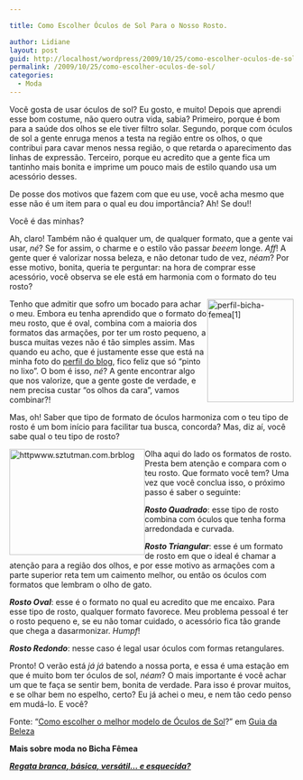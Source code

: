 ```yaml
---

title: Como Escolher Óculos de Sol Para o Nosso Rosto.

author: Lidiane
layout: post
guid: http://localhost/wordpress/2009/10/25/como-escolher-oculos-de-sol/
permalink: /2009/10/25/como-escolher-oculos-de-sol/
categories:
  - Moda
---
```

Você gosta de usar óculos de sol? Eu gosto, e muito! Depois que aprendi esse bom costume, não quero outra vida, sabia? Primeiro, porque é bom para a saúde dos olhos se ele tiver filtro solar. Segundo, porque com óculos de sol a gente enruga menos a testa na região entre os olhos, o que contribui para cavar menos nessa região, o que retarda o aparecimento das linhas de expressão. Terceiro, porque eu acredito que a gente fica um tantinho mais bonita e imprime um pouco mais de estilo quando usa um acessório desses.

De posse dos motivos que fazem com que eu use, você acha mesmo que esse não é um item para o qual eu dou importância? Ah! Se dou!!

Você é das minhas?

Ah, claro! Também não é qualquer um, de qualquer formato, que a gente vai usar, _né_? Se for assim, o charme e o estilo vão passar _beeem_ longe. _Aff_! A gente quer é valorizar nossa beleza, e não detonar tudo de vez, _néam_? Por esse motivo, bonita, queria te perguntar: na hora de comprar esse acessório, você observa se ele está em harmonia com o formato do teu rosto?

[<img style="display: inline; margin-left: 0; margin-right: 0; border: 0;" title="perfil-bicha-femea[1]" src="http://www.trololodemulher.com.br/blog/wp-content/uploads/2009/10/perfilbichafemea1_thumb.jpg" border="0" alt="perfil-bicha-femea[1]" width="153" height="183" align="right" />](http://www.trololodemulher.com.br/blog/wp-content/uploads/2009/10/perfilbichafemea1.jpg) Tenho que admitir que sofro um bocado para achar o meu. Embora eu tenha aprendido que o formato do meu rosto, que é oval, combina com a maioria dos formatos das armações, por ter um rosto pequeno, a busca muitas vezes não é tão simples assim. Mas quando eu acho, que é justamente esse que está na minha foto do [perfil do blog](http://www.trololodemulher.com.br/about/), fico feliz que só “pinto no lixo”. O bom é isso, _né_? A gente encontrar algo que nos valorize, que a gente goste de verdade, e nem precisa custar “os olhos da cara”, vamos combinar?!

Mas, oh! Saber que tipo de formato de óculos harmoniza com o teu tipo de rosto é um bom início para facilitar tua busca, concorda? Mas, diz aí, você sabe qual o teu tipo de rosto?

[<img style="display: inline; margin-left: 0; margin-right: 0; border-width: 0;" title="httpwww.sztutman.com.brblog" src="http://www.trololodemulher.com.br/blog/wp-content/uploads/2009/10/httpwww-sztutman-com-brblog_thumb.jpg" border="0" alt="httpwww.sztutman.com.brblog" width="240" height="188" align="left" />](http://www.trololodemulher.com.br/blog/wp-content/uploads/2009/10/httpwww-sztutman-com-brblog.jpg)

Olha aqui do lado os formatos de rosto. Presta bem atenção e compara com o teu rosto. Que formato você tem? Uma vez que você conclua isso, o próximo passo é saber o seguinte:

**_Rosto Quadrado_**: esse tipo de rosto combina com óculos que tenha forma arredondada e curvada.

**_Rosto Triangular_**: esse é um formato de rosto em que o ideal é chamar a atenção para a região dos olhos, e por esse motivo as armações com a parte superior reta tem um caimento melhor, ou então os óculos com formatos que lembram o olho de gato.

**_Rosto Oval_**: esse é o formato no qual eu acredito que me encaixo. Para esse tipo de rosto, qualquer formato favorece. Meu problema pessoal é ter o rosto pequeno e, se eu não tomar cuidado, o acessório fica tão grande que chega a dasarmonizar. _Humpf_!

**_Rosto Redondo_**: nesse caso é legal usar óculos com formas retangulares.

Pronto! O verão está _já já_ batendo a nossa porta, e essa é uma estação em que é muito bom ter óculos de sol, _néam_? O mais importante é você achar um que te faça se sentir bem, bonita de verdade. Para isso é provar muitos, e se olhar bem no espelho, certo? Eu já achei o meu, e nem tão cedo penso em mudá-lo. E você?

Fonte: “<a href="http://www.guiadebeleza.org/guia-modelos-oculos-de-sol.php" target="_blank">Como escolher o melhor modelo de Óculos de Sol</a>?” em <a href="http://www.guiadebeleza.org/" target="_blank">Guia da Beleza</a>

**Mais sobre moda no Bicha Fêmea**

**_<a href="http://www.trololodemulher.com.br/2009/02/27/regata-branca-basica/" target="_self">Regata branca, básica, versátil&#8230; e esquecida?</a>_**